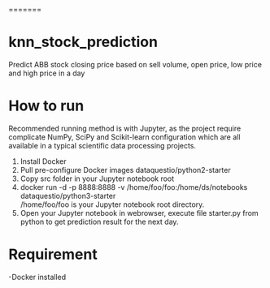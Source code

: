 =======
# knn_stock_prediction

Predict ABB stock closing price based on sell volume, open price, low price and high price in a day


# How to run

Recommended running method is with Jupyter, as the project require complicate NumPy, SciPy and Scikit-learn configuration which are all available in a typical scientific data processing projects. <br/>

1. Install Docker <br/>
2. Pull pre-configure Docker images dataquestio/python2-starter <br/>
3. Copy src folder in your Jupyter notebook root <br/>
4. docker run -d -p 8888:8888 -v /home/foo/foo:/home/ds/notebooks dataquestio/python3-starter <br/>
/home/foo/foo is your Jupyter notebook root directory. <br/>
5. Open your Jupyter notebook in webrowser, execute file starter.py from python to get prediction result for the next day.



# Requirement 

-Docker installed
